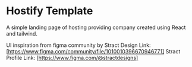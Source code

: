 # Hostify Template

A simple landing page of hosting providing company created using React and tailwind.

UI inspiration from figma community by Stract
Design Link: [https://www.figma.com/community/file/1010010396670946771]
Stract Profile Link: [https://www.figma.com/@stractdesigns]
